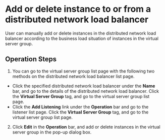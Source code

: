 # Add or delete instance to or from a distributed network load balancer

User can manually add or delete instances in the distributed network load balancer according to the business load situation of instances in the virtual server group.
## Operation Steps

1. You can go to the virtual server group list page with the following two methods on the distributed network load balancer list page.

  - Click the specified distributed network load balancer under the **Name** bar, and go to the details of the distributed network load balancer. Click the **Virtual Server Group** tag, and go to the virtual server group list page.
  - Click the **Add Listening** link under the **Operation** bar and go to the listener list page. Click the **Virtual Server Group** tag, and go to the virtual server group list page. 
   
2. Click **Edit** in the **Operation** bar, and add or delete instances in the virtual server group in the pop-up dialog box.
		
